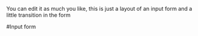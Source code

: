 You can edit it as much you like, this is just a layout of an input form and a little transition in the form

#Input form

